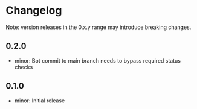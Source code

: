 # Changelog
Note: version releases in the 0.x.y range may introduce breaking changes.

## 0.2.0

- minor: Bot commit to main branch needs to bypass required status checks

## 0.1.0

- minor: Initial release
